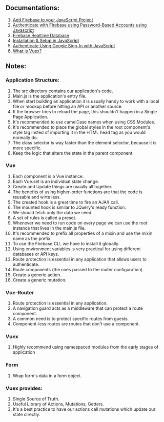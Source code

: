 ## Documentations:
1. <a href="https://firebase.google.com/docs/web/setup?authuser=0">Add Firebase to your JavaScript Project</a>
2. <a href="https://firebase.google.com/docs/auth/web/password-auth">Authenticate with Firebase using Password-Based Accounts using Javascript</a>
3. <a href="https://firebase.google.com/docs/database/">Firebase Realtime Database</a>
4. <a href="https://firebase.google.com/docs/database/web/start">Installation & Setup in JavaScript</a>
5. <a href="https://firebase.google.com/docs/auth/web/google-signin">Authenticate Using Google Sign-In with JavaScript</a>
6. <a href="https://vuex.vuejs.org/">What is Vuex?</a>

## Notes:
### Application Structure:
1. The src directory contains our application's code.
2. Main.js is the application's entry file.
3. When start building an application it is usually handy to work with a local file or mockup before hitting an API or another source.
4. If the browser tries to reload the page, this shouldn't happen in a Single Page Application.
5. It's recommended to use camelCase names when using CSS Modules.
6. It's recommended to place the global styles in the root component's style tag insted of importing it in the HTML head tag as you would normally do.
7. The class selector is way faster than the element selector, because it is more specific.
8. Keep the logic that alters the state in the parent component.

### Vue
1. Each component is a Vue instance.
9. Each Vue.set is an individual state change.
10. Create and Update things are usually all together.
11. The benefits of using higher-order functions are that the code is reusable and wirte less.
13. The created hook is a great time to fire an AJAX call.
14. The mounted hook is similar to JQuery's ready function.
15. We should fetch only the data we need.
16. A set of rules is called a preset.
17. Whenever we need to run code on every page we can use the root instance that lives in the main.js file.
18. It's recommended to prefix all properties of a mixin and use the mixin name as the prefix.
19. To use the Firebase CLI, we have to install it globally.  
20. Using environment variables is very practical for using different databases or API keys.
21. Route protection is essential in any application that allows users to authenticate.
22. Route components (the ones passed to the router configuration).
23. Create a generic action.
24. Create a generic mutation.

### Vue-Router
1. Route protection is essential in any application.
2. A navigation guard acts as a middleware that can protect a route component.
3. A common need is to protect specific routes from guests.
4. Component-less routes are routes that don't use a component.

### Vuex
1. Highly recommend using namespaced modules from the early stages of application

### Form
1. Wrap form's data in a form object.

### Vuex provides:
1. Single Source of Truth.
2. Useful Library of Actions, Mutations, Getters.
3. It's a best practice to have our actions call mutations which update our state directly.